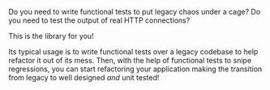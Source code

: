 Do you need to write functional tests to put legacy chaos under a cage?
Do you need to test the output of real HTTP connections?

This is the library for you!

Its typical usage is to write functional tests over a legacy codebase to help refactor it out of its mess.
Then, with the help of functional tests to snipe regressions, you can start refactoring your application 
making the transition from legacy to well designed *and* unit tested!
